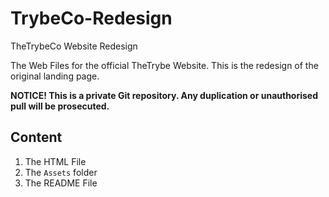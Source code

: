 # TrybeCo-Redesign

TheTrybeCo Website Redesign

The Web Files for the official TheTrybe Website. This is the redesign of the original landing page.

**NOTICE! This is a private Git repository. Any duplication or unauthorised pull will be prosecuted.**

## Content
1. The HTML File
2. The `Assets` folder
3. The README File
